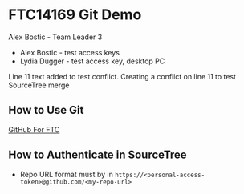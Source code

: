 
# FTC14169 Git Demo
Alex Bostic - Team Leader 3




* Alex Bostic - test access keys
* Lydia Dugger - test access key, desktop PC


Line 11 text added to test conflict.
Creating a conflict on line 11 to test SourceTree merge

## How to Use Git
[GitHub For FTC](https://docs.google.com/presentation/d/e/2PACX-1vRdxxV03USX-ZiNBOIYYMys1KKsUD1KhWgEYJCSp-LtuTpbSeG_JwL-k_wUhqQ8J_ET2D55n5unupJv/pub?start=false&loop=false&delayms=60000)

## How to Authenticate in SourceTree

* Repo URL format must by in `https://<personal-access-token>@github.com/<my-repo-url>`
